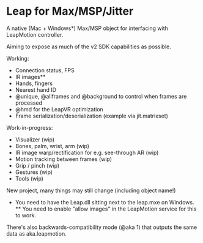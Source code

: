 # Leap for Max/MSP/Jitter

A native (Mac + Windows*) Max/MSP object for interfacing with LeapMotion controller.

Aiming to expose as much of the v2 SDK capabilities as possible.

Working:
- Connection status, FPS
- IR images**
- Hands, fingers
- Nearest hand ID
- @unique, @allframes and @background to control when frames are processed
- @hmd for the LeapVR optimization
- Frame serialization/deserialization (example via jit.matrixset)

Work-in-progress: 
- Visualizer (wip)
- Bones, palm, wrist, arm (wip)
- IR image warp/rectification for e.g. see-through AR (wip)
- Motion tracking between frames (wip)
- Grip / pinch (wip)
- Gestures (wip)
- Tools (wip) 

New project, many things may still change (including object name!)


* You need to have the Leap.dll sitting next to the leap.mxe on Windows.
** You need to enable "allow images" in the LeapMotion service for this to work.

There's also backwards-compatibility mode (@aka 1) that outputs the same data as aka.leapmotion. 


